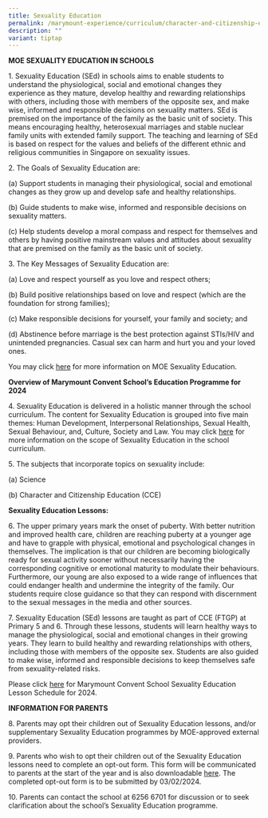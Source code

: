 ```yaml
---
title: Sexuality Education
permalink: /marymount-experience/curriculum/character-and-citizenship-education-cce/se/
description: ""
variant: tiptap
---
```

<p><strong>MOE SEXUALITY EDUCATION IN SCHOOLS</strong></p><p>1.	Sexuality Education (SEd) in schools aims to enable students to understand the physiological, social and emotional changes they experience as they mature, develop healthy and rewarding relationships with others, including those with members of the opposite sex, and make wise, informed and responsible decisions on sexuality matters. SEd is premised on the importance of the family as the basic unit of society. This means encouraging healthy, heterosexual marriages and stable nuclear family units with extended family support. The teaching and learning of SEd is based on respect for the values and beliefs of the different ethnic and religious communities in Singapore on sexuality issues.</p><p>2.	The Goals of Sexuality Education are:</p><p>(a)	Support students in managing their physiological, social and emotional changes as they grow up and develop safe and healthy relationships. </p><p>(b)	Guide students to make wise, informed and responsible decisions on sexuality matters. </p><p>(c)	Help students develop a moral compass and respect for themselves and others by having positive mainstream values and attitudes about sexuality that are premised on the family as the basic unit of society. </p><p>3.	The Key Messages of Sexuality Education are:</p><p>(a)	Love and respect yourself as you love and respect others;</p><p>(b)	Build positive relationships based on love and respect (which are the foundation for strong families);</p><p>(c)	Make responsible decisions for yourself, your family and society; and</p><p>(d)	Abstinence before marriage is the best protection against STIs/HIV and unintended pregnancies. Casual sex can harm and hurt you and your loved ones.</p><p></p><p>You may&nbsp;click&nbsp;<a href="https://go.gov.sg/moe-sexuality-education" rel="noopener noreferrer nofollow" target="_blank">here</a> for more information on MOE Sexuality Education.&nbsp;<strong>&nbsp;</strong></p><p></p><p><strong>Overview of Marymount Convent School’s Education Programme for 2024</strong></p><p>4. Sexuality Education is delivered in a holistic manner through the school curriculum. The content for Sexuality Education is grouped into five main themes: Human Development, Interpersonal Relationships, Sexual Health, Sexual Behaviour, and, Culture, Society and Law. You may click <a href="https://go.gov.sg/moe-sexuality-education-scope" rel="noopener noreferrer nofollow" target="_blank">here</a> for more information on the scope of Sexuality Education in the school curriculum.</p><p></p><p>5.	The subjects that incorporate topics on sexuality include:</p><p>(a) Science </p><p>(b) Character and Citizenship Education (CCE)</p><p></p><p><strong>Sexuality Education Lessons: </strong></p><p>6.	The upper primary years mark the onset of puberty. With better nutrition and improved health care, children are reaching puberty at a younger age and have to grapple with physical, emotional and psychological changes in themselves. The implication is that our children are becoming biologically ready for sexual activity sooner without necessarily having the corresponding cognitive or emotional maturity to modulate their behaviours. Furthermore, our young are also exposed to a wide range of influences that could endanger health and undermine the integrity of the family. Our students require close guidance so that they can respond with discernment to the sexual messages in the media and other sources. </p><p>7. 	Sexuality Education (SEd) lessons are taught as part of CCE (FTGP) at Primary 5 and 6. Through these lessons, students will learn healthy ways to manage the physiological, social and emotional changes in their growing years. They learn to build healthy and rewarding relationships with others, including those with members of the opposite sex. Students are also guided to make wise, informed and responsible decisions to keep themselves safe from sexuality-related risks. </p><p>Please click <a href="/files/sexualityed2023.pdf" rel="noopener" target="_blank">here</a> for Marymount Convent School Sexuality Education Lesson Schedule for 2024.</p><p><strong>INFORMATION FOR PARENTS</strong></p><p>8.	Parents may opt their children out of Sexuality Education lessons, and/or supplementary Sexuality Education programmes by MOE-approved external providers. </p><p>9.	Parents who wish to opt their children out of the Sexuality Education lessons need to complete an opt-out form. This form will be communicated  to parents at the start of the year and is also downloadable <a href="https://form.gov.sg/63be0ff0d9fa450012504849" rel="noopener noreferrer nofollow" target="_blank">here</a>. The completed opt-out form is to be submitted by 03/02/2024.</p><p>10.	Parents can contact the school at 6256 6701 for discussion or to seek clarification about the school’s Sexuality Education programme.</p>
